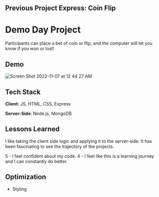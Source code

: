 ## Previous Project Express: Coin Flip

# Demo Day Project


Participants can place a bet of coin or flip, and the computer will let you know if you won or lost! 


## Demo

![Screen Shot 2022-11-07 at 12 44 27 AM](https://user-images.githubusercontent.com/112355619/200236077-73a1bdc9-6c25-4c0c-b0a4-c039a5fe8fd1.png)




## Tech Stack

**Client:** JS, HTML, CSS, Express

**Server-Side**: Node.js, MongoDB



## Lessons Learned


I like taking the client side logic and applying it to the server-side. It has been fascinating to see the trajectory of the projects. 

5 - I feel confident about my code.
4 - I feel like this is a learning journey and I can constantly do better. 

## Optimization 

- Styling

